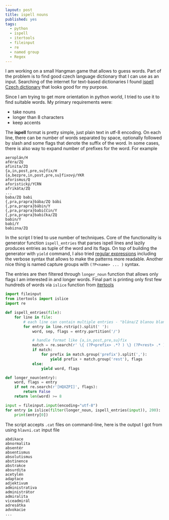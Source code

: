 ```yaml
---
layout: post
title: ispell nouns
published: yes
tags:
  - python
  - ispell
  - itertools
  - fileinput
  - re
  - named group
  - Regex
---
```

I am working on a small Hangman game that allows to guess words. Part of the problem is to find good czech language dictionary that I can use as an input. Searching of the internet for text-based dictionaries I found [ispell Czech dictionary][1] that looks good for my purpose.

Since I am trying to get more orientation in python world, I tried to use it to find suitable words. My primary requirements were:

 - take nouns
 - longer than 8 characters
 - keep accents

The **ispell** format is pretty simple, just plain text in utf-8 encoding. On each line, there can be number of words separated by space, optionally followed by slash and some flags that denote the suffix of the word. In some cases, there is also way to expand number of prefixes for the word. For example

```
aeroplán/H
aféra/ZQ
afinita/ZQ
{a,in,post,pre,su}fix/H
{a,bezpre,in,post,pre,su}fixový/YKR
aforismus/Q
aforistický/YCRN
afrikáta/ZQ
...
baba/ZQ babi
{,pra,prapra}bába/ZQ bábi
{,pra,prapra}bábin/Y
{,pra,prapra}babiččin/Y
{,pra,prapra}babička/ZQ
babin/Y
babí/Y
babizna/ZQ
```

In the script I tried to use number of techniques. Core of the functionality is generator function `ispell_entries` that parses ispell lines and lazily produces entries as tuple of the word and its flags. On top of building the generator with `yield` command, I also tried [regular expressions][3] including the verbose syntax that allows to make the patterns more readable. Another nice thing is named capture groups with `(?P<name> ... )` syntax.

The entries are then filtered through `longer_noun` function that allows only flags I am interested in and longer words. Final part is printing only first few hundreds of words via `islice` function from [itertools][2]

```python
import fileinput
from itertools import islice
import re

def ispell_entries(file):
    for line in file:
        # each line can contain multiple entries - "blána/Z blanou blan blanám blanách blanami"
        for entry in line.rstrip().split(' '):
            word, sep, flags = entry.partition('/')

            # handle format like {a,in,post,pre,su}fix
            match = re.search(r' \{ (?P<prefix> .*? ) \} (?P<rest> .* )$', word, re.VERBOSE)
            if match:
                for prefix in match.group('prefix').split(','):
                    yield prefix + match.group('rest'), flags
            else:
                yield word, flags

def longer_noun(entry):
    word, flags = entry
    if not re.search(r'[HQXZPI]', flags):
        return False
    return len(word) >= 8

input = fileinput.input(encoding="utf-8")
for entry in islice(filter(longer_noun, ispell_entries(input)), 200):
    print(entry[0])
```

The script accepts `.cat` files on command-line, here is the output I got from using `hlavni.cat` input file

```
abdikace
abnormalita
absentér
absentismus
absolutismus
abstinence
abstrakce
absurdita
acetylén
adaptace
adjektivum
administrativa
administrátor
admiralita
viceadmirál
adresátka
advokacie
...
```

[1]: https://github.com/tvondra/ispell_czech
[2]: https://docs.python.org/3/library/itertools.html
[3]: https://docs.python.org/3/library/re.html
